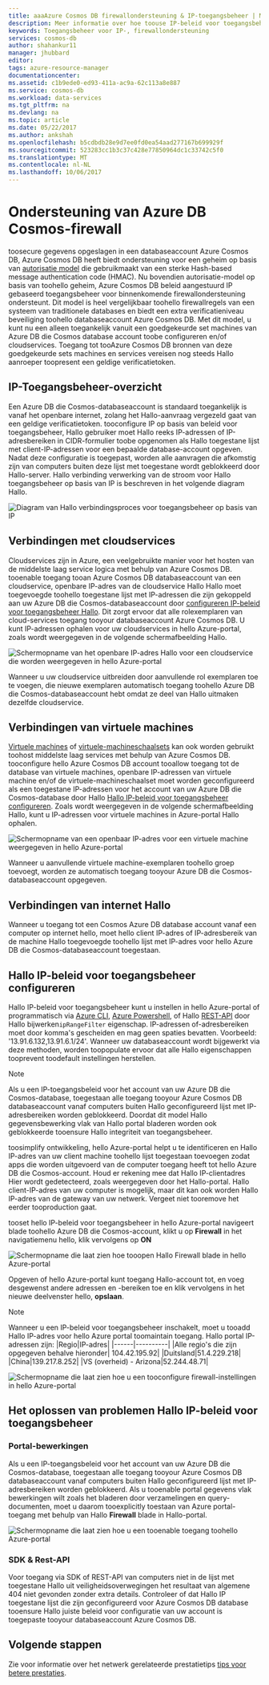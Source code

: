 ```yaml
---
title: aaaAzure Cosmos DB firewallondersteuning & IP-toegangsbeheer | Microsoft Docs
description: Meer informatie over hoe toouse IP-beleid voor toegangsbeheer voor firewall ondersteuning bieden voor Azure Cosmos DB database accounts.
keywords: Toegangsbeheer voor IP-, firewallondersteuning
services: cosmos-db
author: shahankur11
manager: jhubbard
editor: 
tags: azure-resource-manager
documentationcenter: 
ms.assetid: c1b9ede0-ed93-411a-ac9a-62c113a8e887
ms.service: cosmos-db
ms.workload: data-services
ms.tgt_pltfrm: na
ms.devlang: na
ms.topic: article
ms.date: 05/22/2017
ms.author: ankshah
ms.openlocfilehash: b5cdbdb28e9d7ee0fd0ea54aad277167b699929f
ms.sourcegitcommit: 523283cc1b3c37c428e77850964dc1c33742c5f0
ms.translationtype: MT
ms.contentlocale: nl-NL
ms.lasthandoff: 10/06/2017
---
```

# <a name="azure-cosmos-db-firewall-support"></a>Ondersteuning van Azure DB Cosmos-firewall
toosecure gegevens opgeslagen in een databaseaccount Azure Cosmos DB, Azure Cosmos DB heeft biedt ondersteuning voor een geheim op basis van [autorisatie model](https://msdn.microsoft.com/library/azure/dn783368.aspx) die gebruikmaakt van een sterke Hash-based message authentication code (HMAC). Nu bovendien autorisatie-model op basis van toohello geheim, Azure Cosmos DB beleid aangestuurd IP gebaseerd toegangsbeheer voor binnenkomende firewallondersteuning ondersteunt. Dit model is heel vergelijkbaar toohello firewallregels van een systeem van traditionele databases en biedt een extra verificatieniveau beveiliging toohello databaseaccount Azure Cosmos DB. Met dit model, u kunt nu een alleen toegankelijk vanuit een goedgekeurde set machines van Azure DB die Cosmos database account toobe configureren en/of cloudservices. Toegang tot tooAzure Cosmos DB bronnen van deze goedgekeurde sets machines en services vereisen nog steeds Hallo aanroeper toopresent een geldige verificatietoken.

## <a name="ip-access-control-overview"></a>IP-Toegangsbeheer-overzicht
Een Azure DB die Cosmos-databaseaccount is standaard toegankelijk is vanaf het openbare internet, zolang het Hallo-aanvraag vergezeld gaat van een geldige verificatietoken. tooconfigure IP op basis van beleid voor toegangsbeheer, Hallo gebruiker moet Hallo reeks IP-adressen of IP-adresbereiken in CIDR-formulier toobe opgenomen als Hallo toegestane lijst met client-IP-adressen voor een bepaalde database-account opgeven. Nadat deze configuratie is toegepast, worden alle aanvragen die afkomstig zijn van computers buiten deze lijst met toegestane wordt geblokkeerd door Hallo-server.  Hallo verbinding verwerking van de stroom voor Hallo toegangsbeheer op basis van IP is beschreven in het volgende diagram Hallo.

![Diagram van Hallo verbindingsproces voor toegangsbeheer op basis van IP](./media/firewall-support/firewall-support-flow.png)

## <a name="connections-from-cloud-services"></a>Verbindingen met cloudservices
Cloudservices zijn in Azure, een veelgebruikte manier voor het hosten van de middelste laag service logica met behulp van Azure Cosmos DB. tooenable toegang tooan Azure Cosmos DB databaseaccount van een cloudservice, openbare IP-adres van de cloudservice Hallo Hallo moet toegevoegde toohello toegestane lijst met IP-adressen die zijn gekoppeld aan uw Azure DB die Cosmos-databaseaccount door [configureren IP-beleid voor toegangsbeheer Hallo](#configure-ip-policy).  Dit zorgt ervoor dat alle rolexemplaren van cloud-services toegang tooyour databaseaccount Azure Cosmos DB. U kunt IP-adressen ophalen voor uw cloudservices in hello Azure-portal, zoals wordt weergegeven in de volgende schermafbeelding Hallo.

![Schermopname van het openbare IP-adres Hallo voor een cloudservice die worden weergegeven in hello Azure-portal](./media/firewall-support/public-ip-addresses.png)

Wanneer u uw cloudservice uitbreiden door aanvullende rol exemplaren toe te voegen, die nieuwe exemplaren automatisch toegang toohello Azure DB die Cosmos-databaseaccount hebt omdat ze deel van Hallo uitmaken dezelfde cloudservice.

## <a name="connections-from-virtual-machines"></a>Verbindingen van virtuele machines
[Virtuele machines](https://azure.microsoft.com/services/virtual-machines/) of [virtuele-machineschaalsets](../virtual-machine-scale-sets/virtual-machine-scale-sets-overview.md) kan ook worden gebruikt toohost middelste laag services met behulp van Azure Cosmos DB.  tooconfigure hello Azure Cosmos DB account tooallow toegang tot de database van virtuele machines, openbare IP-adressen van virtuele machine en/of de virtuele-machineschaalset moet worden geconfigureerd als een toegestane IP-adressen voor het account van uw Azure DB die Cosmos-database door Hallo [Hallo IP-beleid voor toegangsbeheer configureren](#configure-ip-policy). Zoals wordt weergegeven in de volgende schermafbeelding Hallo, kunt u IP-adressen voor virtuele machines in Azure-portal Hallo ophalen.

![Schermopname van een openbaar IP-adres voor een virtuele machine weergegeven in hello Azure-portal](./media/firewall-support/public-ip-addresses-dns.png)

Wanneer u aanvullende virtuele machine-exemplaren toohello groep toevoegt, worden ze automatisch toegang tooyour Azure DB die Cosmos-databaseaccount opgegeven.

## <a name="connections-from-hello-internet"></a>Verbindingen van internet Hallo
Wanneer u toegang tot een Cosmos Azure DB database account vanaf een computer op internet hello, moet hello client IP-adres of IP-adresbereik van de machine Hallo toegevoegde toohello lijst met IP-adres voor hello Azure DB die Cosmos-databaseaccount toegestaan. 

## <a id="configure-ip-policy"></a>Hallo IP-beleid voor toegangsbeheer configureren
Hallo IP-beleid voor toegangsbeheer kunt u instellen in hello Azure-portal of programmatisch via [Azure CLI](cli-samples.md), [Azure Powershell](powershell-samples.md), of Hallo [REST-API](/rest/api/documentdb/) door Hallo bijwerken`ipRangeFilter` eigenschap. IP-adressen of-adresbereiken moet door komma's gescheiden en mag geen spaties bevatten. Voorbeeld: '13.91.6.132,13.91.6.1/24'. Wanneer uw databaseaccount wordt bijgewerkt via deze methoden, worden toopopulate ervoor dat alle Hallo eigenschappen tooprevent toodefault instellingen herstellen.

> [!NOTE]
> Als u een IP-toegangsbeleid voor het account van uw Azure DB die Cosmos-database, toegestaan alle toegang tooyour Azure Cosmos DB databaseaccount vanaf computers buiten Hallo geconfigureerd lijst met IP-adresbereiken worden geblokkeerd. Doordat dit model Hallo gegevensbewerking vlak van Hallo portal bladeren worden ook geblokkeerde tooensure Hallo integriteit van toegangsbeheer.

toosimplify ontwikkeling, hello Azure-portal helpt u te identificeren en Hallo IP-adres van uw client machine toohello lijst toegestaan toevoegen zodat apps die worden uitgevoerd van de computer toegang heeft tot hello Azure DB die Cosmos-account. Houd er rekening mee dat Hallo IP-clientadres Hier wordt gedetecteerd, zoals weergegeven door het Hallo-portal. Hallo client-IP-adres van uw computer is mogelijk, maar dit kan ook worden Hallo IP-adres van de gateway van uw netwerk. Vergeet niet tooremove het eerder tooproduction gaat.

tooset hello IP-beleid voor toegangsbeheer in hello Azure-portal navigeert blade toohello Azure DB die Cosmos-account, klikt u op **Firewall** in het navigatiemenu hello, klik vervolgens op **ON** 

![Schermopname die laat zien hoe tooopen Hallo Firewall blade in hello Azure-portal](./media/firewall-support/azure-portal-firewall.png)

Opgeven of hello Azure-portal kunt toegang Hallo-account tot, en voeg desgewenst andere adressen en -bereiken toe en klik vervolgens in het nieuwe deelvenster hello, **opslaan**.  

> [!NOTE]
> Wanneer u een IP-beleid voor toegangsbeheer inschakelt, moet u tooadd Hallo IP-adres voor hello Azure portal toomaintain toegang. Hallo portal IP-adressen zijn:
> |Regio|IP-adres|
> |------|----------|
> |Alle regio's die zijn opgegeven behalve hieronder| 104.42.195.92|
> |Duitsland|51.4.229.218|
> |China|139.217.8.252|
> |VS (overheid) - Arizona|52.244.48.71|
>

![Schermopname die laat zien hoe u een tooconfigure firewall-instellingen in hello Azure-portal](./media/firewall-support/azure-portal-firewall-configure.png)

## <a name="troubleshooting-hello-ip-access-control-policy"></a>Het oplossen van problemen Hallo IP-beleid voor toegangsbeheer
### <a name="portal-operations"></a>Portal-bewerkingen
Als u een IP-toegangsbeleid voor het account van uw Azure DB die Cosmos-database, toegestaan alle toegang tooyour Azure Cosmos DB databaseaccount vanaf computers buiten Hallo geconfigureerd lijst met IP-adresbereiken worden geblokkeerd. Als u tooenable portal gegevens vlak bewerkingen wilt zoals het bladeren door verzamelingen en query-documenten, moet u daarom tooexplicitly toestaan van Azure portal-toegang met behulp van Hallo **Firewall** blade in Hallo-portal. 

![Schermopname die laat zien hoe u een tooenable toegang toohello Azure-portal](./media/firewall-support/azure-portal-access-firewall.png)

### <a name="sdk--rest-api"></a>SDK & Rest-API
Voor toegang via SDK of REST-API van computers niet in de lijst met toegestane Hallo uit veiligheidsoverwegingen het resultaat van algemene 404 niet gevonden zonder extra details. Controleer of dat Hallo IP toegestane lijst die zijn geconfigureerd voor Azure Cosmos DB database tooensure Hallo juiste beleid voor configuratie van uw account is toegepaste tooyour databaseaccount Azure Cosmos DB.

## <a name="next-steps"></a>Volgende stappen
Zie voor informatie over het netwerk gerelateerde prestatietips [tips voor betere prestaties](performance-tips.md).

